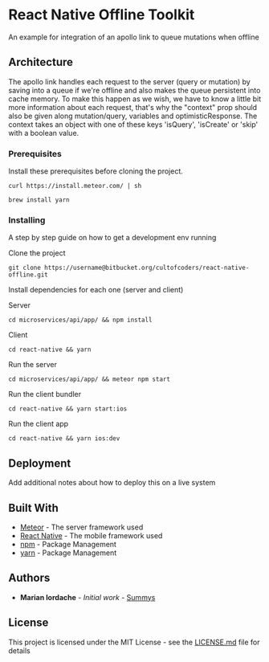 # React Native Offline Toolkit

An example for integration of an apollo link to queue mutations when offline

## Architecture

The apollo link handles each request to the server (query or mutation) by saving into a queue if we're offline and also makes the queue persistent into cache memory. To make this happen as we wish, we have to know a little bit more information about each request, that's why the "context" prop should also be given along mutation/query, variables and optimisticResponse. The context takes an object with one of these keys 'isQuery', 'isCreate' or 'skip' with a boolean value.

### Prerequisites

Install these prerequisites before cloning the project.

```
curl https://install.meteor.com/ | sh
```
```
brew install yarn
```

### Installing

A step by step guide on how to get a development env running

Clone the project

```
git clone https://username@bitbucket.org/cultofcoders/react-native-offline.git
```

Install dependencies for each one (server and client)

Server
```
cd microservices/api/app/ && npm install
```
Client
```
cd react-native && yarn
```

Run the server
```
cd microservices/api/app/ && meteor npm start
```

Run the client bundler
```
cd react-native && yarn start:ios
```
Run the client app
```
cd react-native && yarn ios:dev
```


## Deployment

Add additional notes about how to deploy this on a live system

## Built With

* [Meteor](https://www.meteor.com/install) - The server framework used
* [React Native](https://facebook.github.io/react-native/) - The mobile framework used
* [npm](https://nodejs.org/en/) - Package Management
* [yarn](https://yarnpkg.com) - Package Management


## Authors

* **Marian Iordache** - *Initial work* - [Summys](https://github.com/Summys)

## License

This project is licensed under the MIT License - see the [LICENSE.md](LICENSE.md) file for details